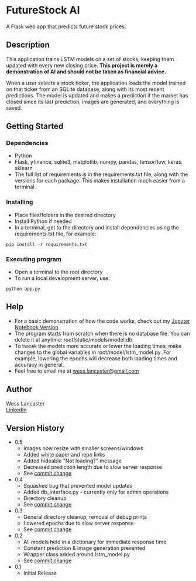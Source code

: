 # FutureStock AI

A Flask web app that predicts future stock prices.

## Description

This application trains LSTM models on a set of stocks, keeping them updated with every new closing price. **This project is merely a demonstration of AI and should not be taken as financial advice.**

When a user selects a stock ticker, the application loads the model trained on that ticker from an SQLite database, along with its most recent predictions. The model is updated and makes a prediction if the market has closed since its last prediction, images are generated, and everything is saved.

## Getting Started

### Dependencies

* Python
* Flask, yfinance, sqlite3, matplotlib, numpy, pandas, tensorflow, keras, sklearn
* The full list of requirements is in the requirements.txt file, along with the versions for each package. This makes installation much easier from a terminal.

### Installing

* Place files/folders in the desired directory
* Install Python if needed
* In a terminal, get to the directory and install dependencies using the requirements.txt file, for example:
``` 
pip install -r requirements.txt
```

### Executing program

* Open a terminal to the root directory
* To run a local development server, use:
``` 
python app.py
```

## Help

* For a basic demonstration of how the code works, check out my [Jupyter Notebook Version](https://colab.research.google.com/drive/1z96VjkJXcIOQ6KdNjEPjhmxKKfLd7FLH)
* The program starts from scratch when there is no database file. You can delete it at anytime: root/static/models/model.db
* To tweak the models more accurate or lower the loading times, make changes to the global variables in root/model/lstm_model.py. For example, lowering the epochs will decrease both loading times and accuracy in general.
* Feel free to email me at wess.lancaster@gmail.com

## Author

Wess Lancaster  
[LinkedIn](https://linkedin.com/in/wessbl)

## Version History

* 0.5
    * Images now resize with smaller screens/windows
    * Added white paper and repo links
    * Added hideable "Not loading?" message
    * Decreased prediction length due to slow server response
    * See [commit change](https://github.com/wessbl/wbl-aistocks/commit/5740fac657a7a16181d3a19ea7f43b089d096ad2)
* 0.4
    * Squashed bug that prevented model updates
    * Added db_interface.py - currently only for admin operations
    * Directory cleanup
    * See [commit change](https://github.com/wessbl/wbl-aistocks/commit/22f1e557d6ba796af350a90c0b23e42befec3ae0)
* 0.3
    * General directory cleanup, removal of debug prints
    * Lowered epochs due to slow server response
    * See [commit change](https://github.com/wessbl/wbl-aistocks/commit/678685f3d3f6fe2298b1375f311f48b0a9492b44)
* 0.2
    * All models held in a dictionary for immediate response time
    * Constant prediction & image generation prevented
    * Wrapper class added around lstm_model.py
    * See [commit change](https://github.com/wessbl/wbl-aistocks/commit/2fb715f51e4b70cdd910bbfd11f17d2433b050c5)
* 0.1
    * Initial Release